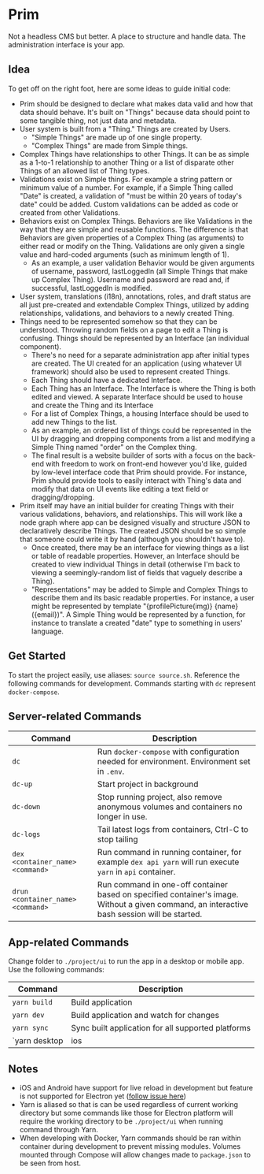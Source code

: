 # Prim

Not a headless CMS but better. A place to structure and handle data. The administration interface is your app.

## Idea

To get off on the right foot, here are some ideas to guide initial code:

- Prim should be designed to declare what makes data valid and how that data should behave. It's built on "Things" because data should point to some tangible thing, not just data and metadata.
- User system is built from a "Thing." Things are created by Users.
  - "Simple Things" are made up of one single property.
  - "Complex Things" are made from Simple things.
- Complex Things have relationships to other Things. It can be as simple as a 1-to-1 relationship to another Thing or a list of disparate other Things of an allowed list of Thing types.
- Validations exist on Simple things. For example a string pattern or minimum value of a number. For example, if a Simple Thing called "Date" is created, a validation of "must be within 20 years of today's date" could be added. Custom validations can be added as code or created from other Validations.
- Behaviors exist on Complex Things. Behaviors are like Validations in the way that they are simple and reusable functions. The difference is that Behaviors are given properties of a Complex Thing (as arguments) to either read or modify on the Thing. Validations are only given a single value and hard-coded arguments (such as minimum length of 1).
  - As an example, a user validation Behavior would be given arguments of username, password, lastLoggedIn (all Simple Things that make up Complex Thing). Username and password are read and, if successful, lastLoggedIn is modified.
- User system, translations (i18n), annotations, roles, and draft status are all just pre-created and extendable Complex Things, utilized by adding relationships, validations, and behaviors to a newly created Thing.
- Things need to be represented somehow so that they can be understood. Throwing random fields on a page to edit a Thing is confusing. Things should be represented by an Interface (an individual component).
  - There's no need for a separate administration app after initial types are created. The UI created for an application (using whatever UI framework) should also be used to represent created Things.
  - Each Thing should have a dedicated Interface.
  - Each Thing has an Interface. The Interface is where the Thing is both edited and viewed. A separate Interface should be used to house and create the Thing and its Interface
  - For a list of Complex Things, a housing Interface should be used to add new Things to the list.
  - As an example, an ordered list of things could be represented in the UI by dragging and dropping components from a list and modifying a Simple Thing named "order" on the Complex thing.
  - The final result is a website builder of sorts with a focus on the back-end with freedom to work on front-end however you'd like, guided by low-level interface code that Prim should provide. For instance, Prim should provide tools to easily interact with Thing's data and modify that data on UI events like editing a text field or dragging/dropping.
- Prim itself may have an initial builder for creating Things with their various validations, behaviors, and relationships. This will work like a node graph where app can be designed visually and structure JSON to declaratively describe Things. The created JSON should be so simple that someone could write it by hand (although you shouldn't have to).
  - Once created, there may be an interface for viewing things as a list or table of readable properties. However, an Interface should be created to view individual Things in detail (otherwise I'm back to viewing a seemingly-random list of fields that vaguely describe a Thing).
  - "Representations" may be added to Simple and Complex Things to describe them and its basic readable properties. For instance, a user might be represented by template "{profilePicture(img)} {name} ({email})". A Simple Thing would be represented by a function, for instance to translate a created "date" type to something in users' language.

## Get Started

To start the project easily, use aliases: `source source.sh`. Reference the following commands for development. Commands starting with `dc` represent `docker-compose`.

## Server-related Commands

Command | Description
--- | ---
`dc` | Run `docker-compose` with configuration needed for environment. Environment set in `.env`.
`dc-up` | Start project in background
`dc-down` | Stop running project, also remove anonymous volumes and containers no longer in use.
`dc-logs` | Tail latest logs from containers, Ctrl-C to stop tailing
`dex <container_name> <command>` | Run command in running container, for example `dex api yarn` will run execute `yarn` in `api` container.
`drun <container_name> <command>` | Run command in one-off container based on specified container's image. Without a given command, an interactive bash session will be started.

## App-related Commands

Change folder to `./project/ui` to run the app in a desktop or mobile app. Use the following commands:

Command | Description
--- | ---
`yarn build` | Build application
`yarn dev` | Build application and watch for changes
`yarn sync` | Sync built application for all supported platforms
`yarn desktop|ios|android` | Run built project on platform

## Notes

- iOS and Android have support for live reload in development but feature is not supported for Electron yet ([follow issue here](https://github.com/capacitor-community/electron/issues/120))
- Yarn is aliased so that is can be used regardless of current working directory but some commands like those for Electron platform will require the working directory to be `./project/ui` when running command through Yarn.
- When developing with Docker, Yarn commands should be ran within container during development to prevent missing modules. Volumes mounted through Compose will allow changes made to `package.json` to be seen from host.
